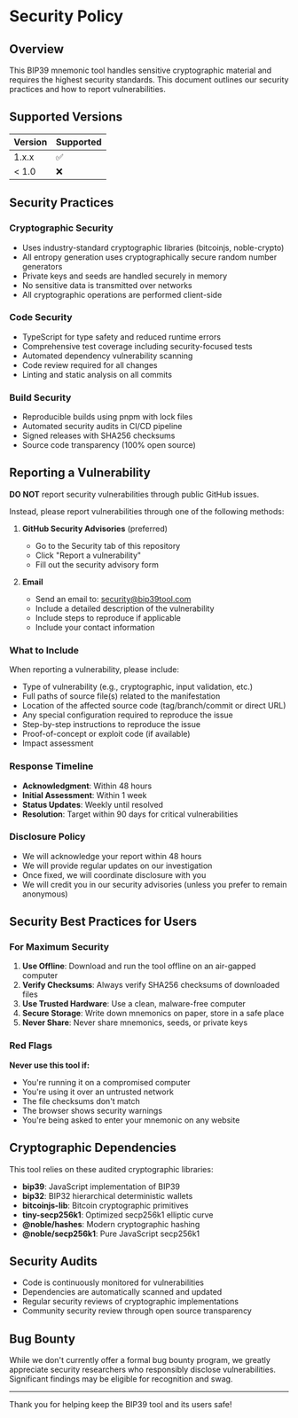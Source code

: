 # Security Policy

## Overview

This BIP39 mnemonic tool handles sensitive cryptographic material and requires the highest security standards. This document outlines our security practices and how to report vulnerabilities.

## Supported Versions

| Version | Supported          |
| ------- | ------------------ |
| 1.x.x   | :white_check_mark: |
| < 1.0   | :x:                |

## Security Practices

### Cryptographic Security
- Uses industry-standard cryptographic libraries (bitcoinjs, noble-crypto)
- All entropy generation uses cryptographically secure random number generators
- Private keys and seeds are handled securely in memory
- No sensitive data is transmitted over networks
- All cryptographic operations are performed client-side

### Code Security
- TypeScript for type safety and reduced runtime errors
- Comprehensive test coverage including security-focused tests
- Automated dependency vulnerability scanning
- Code review required for all changes
- Linting and static analysis on all commits

### Build Security
- Reproducible builds using pnpm with lock files
- Automated security audits in CI/CD pipeline
- Signed releases with SHA256 checksums
- Source code transparency (100% open source)

## Reporting a Vulnerability

**DO NOT** report security vulnerabilities through public GitHub issues.

Instead, please report vulnerabilities through one of the following methods:

1. **GitHub Security Advisories** (preferred)
   - Go to the Security tab of this repository
   - Click "Report a vulnerability"
   - Fill out the security advisory form

2. **Email**
   - Send an email to: security@bip39tool.com
   - Include a detailed description of the vulnerability
   - Include steps to reproduce if applicable
   - Include your contact information

### What to Include

When reporting a vulnerability, please include:

- Type of vulnerability (e.g., cryptographic, input validation, etc.)
- Full paths of source file(s) related to the manifestation
- Location of the affected source code (tag/branch/commit or direct URL)
- Any special configuration required to reproduce the issue
- Step-by-step instructions to reproduce the issue
- Proof-of-concept or exploit code (if available)
- Impact assessment

### Response Timeline

- **Acknowledgment**: Within 48 hours
- **Initial Assessment**: Within 1 week
- **Status Updates**: Weekly until resolved
- **Resolution**: Target within 90 days for critical vulnerabilities

### Disclosure Policy

- We will acknowledge your report within 48 hours
- We will provide regular updates on our investigation
- Once fixed, we will coordinate disclosure with you
- We will credit you in our security advisories (unless you prefer to remain anonymous)

## Security Best Practices for Users

### For Maximum Security
1. **Use Offline**: Download and run the tool offline on an air-gapped computer
2. **Verify Checksums**: Always verify SHA256 checksums of downloaded files
3. **Use Trusted Hardware**: Use a clean, malware-free computer
4. **Secure Storage**: Write down mnemonics on paper, store in a safe place
5. **Never Share**: Never share mnemonics, seeds, or private keys

### Red Flags
**Never use this tool if:**
- You're running it on a compromised computer
- You're using it over an untrusted network
- The file checksums don't match
- The browser shows security warnings
- You're being asked to enter your mnemonic on any website

## Cryptographic Dependencies

This tool relies on these audited cryptographic libraries:

- **bip39**: JavaScript implementation of BIP39
- **bip32**: BIP32 hierarchical deterministic wallets
- **bitcoinjs-lib**: Bitcoin cryptographic primitives  
- **tiny-secp256k1**: Optimized secp256k1 elliptic curve
- **@noble/hashes**: Modern cryptographic hashing
- **@noble/secp256k1**: Pure JavaScript secp256k1

## Security Audits

- Code is continuously monitored for vulnerabilities
- Dependencies are automatically scanned and updated
- Regular security reviews of cryptographic implementations
- Community security review through open source transparency

## Bug Bounty

While we don't currently offer a formal bug bounty program, we greatly appreciate security researchers who responsibly disclose vulnerabilities. Significant findings may be eligible for recognition and swag.

---

Thank you for helping keep the BIP39 tool and its users safe!